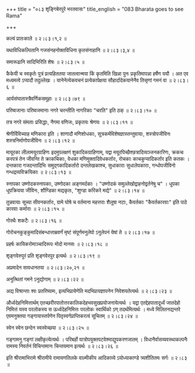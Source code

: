 +++
title = "०८३ शृङ्गिबेरपुरे भरतवासः"
title_english = "083 Bharata goes to see Rama"

+++


कल्यं प्रातःकाले  ॥  २।८३।१,२  ॥   

  

यथाविधिकल्पितानि गजसंनहनोक्तविधिना कृतसंनाहानि  ॥  २।८३।३,४  ॥   

  

समारूढानि सादिभिरिति शेषः  ॥  २।८३।५  ॥   

  

कैकेयी च स्वकृतेः पुत्रं प्रत्यहिततया जातत्वान्मया किं कृतमिति खिन्ना
पुनः प्रकृतिमापन्ना हर्षेण ययौ । अत एव मध्यमत्वे ऽप्यादौ तदुल्लेखः ।
यानेनेत्येकवचनं प्रत्येकापेक्षया सौहार्दादेकयानेनैव तिसृणां गमनं वा  ॥ 
२।८३।६  ॥   

  

आर्यसंघातास्त्रैवर्णिकसमूहाः  ॥  २।८३।७९  ॥   

  

परिष्वजानाः परिष्वजमानाः नगरे चरन्तीति नागरिकाः "चरति" इति ठक्  ॥ 
२।८३।१०  ॥   

  

तत्र नगरे संमताः प्रसिद्धाः, नैगमा वणिजः, प्रकृतयः श्रेणयः  ॥  २।८३।११
 ॥   

  

श्रेणीर्विविच्याह मणिकारा इति । शाणादौ मणिशोधकाः,
सूत्रकर्मविशेषज्ञास्तन्तुवायाः, शस्त्रोपजीविनः शस्त्रनिर्माणोपजीविनः  ॥ 
२।८३।१२  ॥   

  

मायूरका लीलामयूरग्राहिणः इदमुपलक्षणं शुकादिकग्राहिणाम्, यद्वा
मयूरपिच्छैश्छत्रादिव्यञ्जनकारिणः, क्रकचः करपत्रं तेन जीवन्ति ते
क्राकचिकाः, वेधका मणिमुक्तादिवेधकर्तारः, रोचकाः काचकुप्यादिकर्तार इति
कतकः । दन्तकारा गजदन्तादिभिः समुद्गकादिकर्तारो दन्तलेखकाश्च, सुधाकाराः
सुधालेपकाराः, गन्धोपजीविनो गन्धद्रव्यविक्रयिकाः  ॥  २।८३।१३  ॥   

  

स्नापका उष्णोदकस्नापकाः, उष्णोदका अङ्गमर्दकाः । "उष्णोदकं
समुल्लेखोद्वाहनोद्वर्तनेषु च" । धूपका धूपक्रियया जीविनः, शौण्डिका
मद्यकृतः, "शुण्डा करिकरे मद्ये"  ॥  २।८३।१४  ॥   

  

तुन्नवायाः सूच्या सीवनकर्तारः, ग्रामे घोषे च वर्तमाना महत्तराः शैलूषा
नटाः, कैवर्तकाः "कैवर्तकारवाः" इति पाठे कारवाः कर्माराः  ॥  २।८३।१५  ॥   

  

गोरथैः शकटैः  ॥  २।८३।१६  ॥   

  

गोरोचनकुङ्कुमादिसंबन्धात्ताम्रवर्णं मृष्टं संपूर्णमनुलेपो ऽनुलेपनं येषां
ते  ॥  २।८३।१७  ॥   

  

प्रहर्षः कायिकरोमाञ्चादिरूपः मोदो मानसः  ॥  २।८३।१८  ॥   

  

शृङ्गवेरुपुरं प्रति शृङ्गवेरपुर इत्यर्थः  ॥  २।८३।१९  ॥   

  

अप्रमादेन सावधानतया  ॥  २।८३।२०,२१  ॥   

  

अनुत्थितां गमने ऽनुद्योगाम्  ॥  २।८३।२२  ॥   

  

अद्य विश्रान्ताः श्वः प्रतरिष्यामः, इत्यभिप्रायेणेति मदभिप्रायज्ञापनेन
निवेशयतेत्यर्थः  ॥  २।८३।२३  ॥   

  

और्ध्वदेहनिमित्तार्थम् एतच्छरीरपातोत्तरकालिकदेहभवसुखप्रयोजनायेत्यर्थः ।
यद्वा एतद्देहपातादूर्ध्वं जातदेहो निमित्तं यस्य परलोकस्य स
ऊर्ध्वदेहनिमित्तः परलोकः स्वार्थिको ऽण् तदर्थमित्यर्थः । मध्ये
मिलितनद्यन्तरे एवमनुक्तया गङ्गायास्तर्पणेन पितृस्वर्गप्राप्तिकरत्वं
सूचितम्  ॥  २।८३।२४  ॥   

  

स्वेन स्वेन छन्देन स्वस्वेच्छया  ॥  २।८३।२५  ॥   

  

गङ्गामनु गङ्गां लक्षीकृत्येत्यर्थः । परिबर्हो
यात्रोपयुक्तपटवेश्माद्युपकरणजातम् । विधानैर्वासव्यवस्थाकल्पनैः रामस्य
निवर्तनं विचिन्तमानः चिन्तयमान इत्यर्थः  ॥  २।८३।२६  ॥   

  

इति श्रीरामाभिरामे श्रीरामीये रामायणतिलके वाल्मीकीय आदिकाव्ये
ऽयोध्याकाण्डे त्र्यशीतितमः सर्गः  ॥  २।८३  ॥   

  

  


